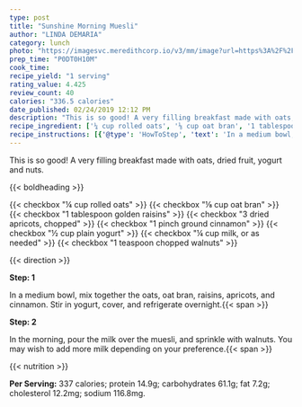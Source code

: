 ```yaml
---
type: post
title: "Sunshine Morning Muesli"
author: "LINDA DEMARIA"
category: lunch
photo: "https://imagesvc.meredithcorp.io/v3/mm/image?url=https%3A%2F%2Fimages.media-allrecipes.com%2Fuserphotos%2F519012.jpg"
prep_time: "P0DT0H10M"
cook_time: 
recipe_yield: "1 serving"
rating_value: 4.425
review_count: 40
calories: "336.5 calories"
date_published: 02/24/2019 12:12 PM
description: "This is so good! A very filling breakfast made with oats, dried fruit, yogurt and nuts."
recipe_ingredient: ['¼ cup rolled oats', '⅛ cup oat bran', '1 tablespoon golden raisins', '3 dried apricots, chopped', '1 pinch ground cinnamon', '½ cup plain yogurt', '¼ cup milk, or as needed', '1 teaspoon chopped walnuts']
recipe_instructions: [{'@type': 'HowToStep', 'text': 'In a medium bowl, mix together the oats, oat bran, raisins, apricots, and cinnamon. Stir in yogurt, cover, and refrigerate overnight.\n'}, {'@type': 'HowToStep', 'text': 'In the morning, pour the milk over the muesli, and sprinkle with walnuts. You may wish to add more milk depending on your preference.\n'}]
---
```


This is so good! A very filling breakfast made with oats, dried fruit, yogurt and nuts. 

{{< boldheading >}}

{{< checkbox "¼ cup rolled oats" >}}
{{< checkbox "⅛ cup oat bran" >}}
{{< checkbox "1 tablespoon golden raisins" >}}
{{< checkbox "3  dried apricots, chopped" >}}
{{< checkbox "1 pinch ground cinnamon" >}}
{{< checkbox "½ cup plain yogurt" >}}
{{< checkbox "¼ cup milk, or as needed" >}}
{{< checkbox "1 teaspoon chopped walnuts" >}}


{{< direction >}}

**Step: 1**

In a medium bowl, mix together the oats, oat bran, raisins, apricots, and cinnamon. Stir in yogurt, cover, and refrigerate overnight.{{< span >}}

**Step: 2**

In the morning, pour the milk over the muesli, and sprinkle with walnuts. You may wish to add more milk depending on your preference.{{< span >}}

{{< nutrition >}}

**Per Serving:** 337 calories; protein 14.9g; carbohydrates 61.1g; fat 7.2g; cholesterol 12.2mg; sodium 116.8mg.